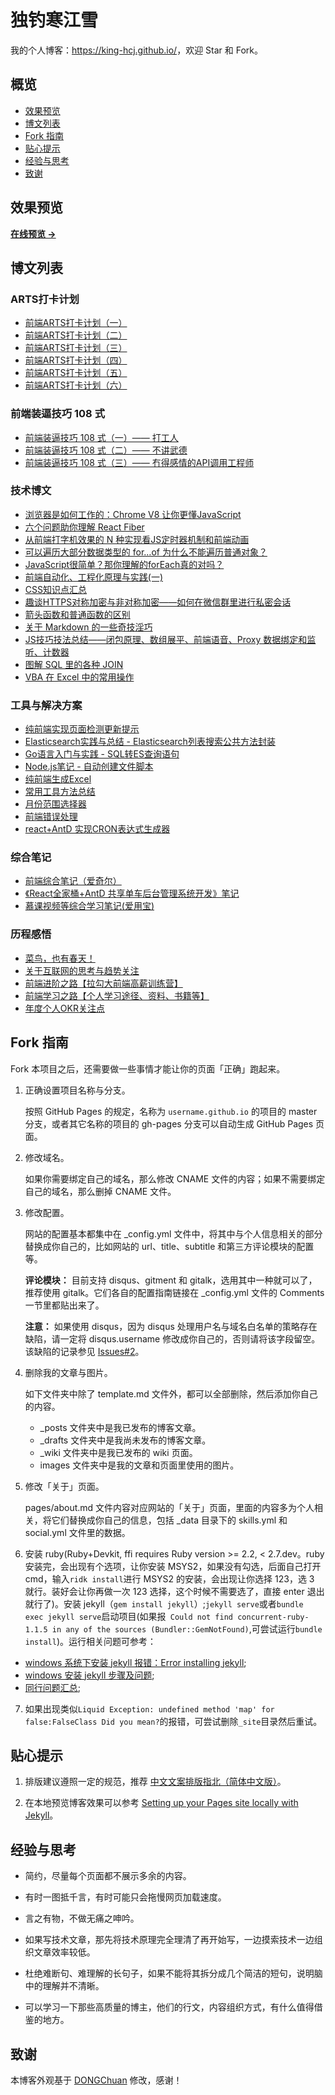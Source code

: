 # 独钓寒江雪

我的个人博客：<https://king-hcj.github.io/>，欢迎 Star 和 Fork。

## 概览

<!-- vim-markdown-toc GFM -->

- [效果预览](#效果预览)
- [博文列表](#博文列表)
- [Fork 指南](#fork-指南)
- [贴心提示](#贴心提示)
- [经验与思考](#经验与思考)
- [致谢](#致谢)

<!-- vim-markdown-toc -->

## 效果预览

**[在线预览 &rarr;](https://king-hcj.github.io/)**

## 博文列表

### ARTS打卡计划

  - [前端ARTS打卡计划（一）](https://king-hcj.github.io/2020/04/11/arts1/)
  - [前端ARTS打卡计划（二）](https://king-hcj.github.io/2020/06/16/arts2/)
  - [前端ARTS打卡计划（三）](https://king-hcj.github.io/2020/08/24/arts3/)
  - [前端ARTS打卡计划（四）](https://king-hcj.github.io/2020/11/02/arts4/)
  - [前端ARTS打卡计划（五）](https://king-hcj.github.io/2021/01/11/arts5/)
  - [前端ARTS打卡计划（六）](https://king-hcj.github.io/2021/03/22/arts6/)

### 前端装逼技巧 108 式

  - [前端装逼技巧 108 式（一）—— 打工人](https://segmentfault.com/a/1190000038251777)
  - [前端装逼技巧 108 式（二）—— 不讲武德](https://segmentfault.com/a/1190000038393789)
  - [前端装逼技巧 108 式（三）—— 冇得感情的API调用工程师](https://king-hcj.github.io/2020/12/21/JavaScript-108-tips3/)

### 技术博文

  - [浏览器是如何工作的：Chrome V8 让你更懂JavaScript](https://king-hcj.github.io/2020/10/05/google-v8/)
  - [六个问题助你理解 React Fiber](https://king-hcj.github.io/2021/03/21/6-questions-of-react-fiber/)
  - [从前端打字机效果的 N 种实现看JS定时器机制和前端动画](https://king-hcj.github.io/2021/01/10/js-typed/)
  - [可以遍历大部分数据类型的 for…of 为什么不能遍历普通对象？](https://king-hcj.github.io/2020/12/05/for-of/)
  - [JavaScript很简单？那你理解的forEach真的对吗？](https://king-hcj.github.io/2020/10/03/you-dont-know-foreach/)
  - [前端自动化、工程化原理与实践(一)](https://king-hcj.github.io/2020/02/23/front-end-engineering/)
  - [CSS知识点汇总](https://king-hcj.github.io/2020/02/16/css-skills/)
  - [趣谈HTTPS对称加密与非对称加密——如何在微信群里进行私密会话](https://king-hcj.github.io/2020/01/11/symmetric-asymmetric/)
  - [箭头函数和普通函数的区别](https://king-hcj.github.io/2019/12/21/func-and-arrow-func/)
  - [关于 Markdown 的一些奇技淫巧](https://king-hcj.github.io/2019/09/01/markdown-odd-skills/)
  - [JS技巧技法总结——闭包原理、数组展平、前端语音、Proxy 数据绑定和监听、计数器](https://king-hcj.github.io/2019/08/08/js-skills/)
  - [图解 SQL 里的各种 JOIN](https://king-hcj.github.io/2017/09/11/joins-in-sql/)
  - [VBA 在 Excel 中的常用操作](https://king-hcj.github.io/2017/08/22/vba-knowledge/)

### 工具与解决方案

  - [纯前端实现页面检测更新提示](https://king-hcj.github.io/2020/12/11/upload-page/)
  - [Elasticsearch实践与总结 - Elasticsearch列表搜索公共方法封装](https://king-hcj.github.io/2020/11/12/elasticsearch/)
  - [Go语言入门与实践 - SQL转ES查询语句](https://king-hcj.github.io/2020/11/05/go-first/)
  - [Node.js笔记 - 自动创建文件脚本](https://king-hcj.github.io/2020/06/14/nodejs/)
  - [纯前端生成Excel](https://king-hcj.github.io/2020/05/19/export-excel/)
  - [常用工具方法总结](https://king-hcj.github.io/2020/05/15/utils/)
  - [月份范围选择器](https://king-hcj.github.io/2020/05/12/monthRangePicker/)
  - [前端错误处理](https://king-hcj.github.io/2020/01/14/error-handling/)
  - [react+AntD 实现CRON表达式生成器](https://king-hcj.github.io/2020/01/10/cron/)

### 综合笔记

  - [前端综合笔记（爱奇尔）](https://king-hcj.github.io/2019/12/22/angle-aiqier/)
  - [《React全家桶+AntD 共享单车后台管理系统开发》笔记](https://king-hcj.github.io/2019/05/23/AntD/)
  - [慕课视频等综合学习笔记(爱用宝)](https://king-hcj.github.io/2018/12/12/aiyongbao-study/)

### 历程感悟

- [菜鸟，也有春天！](https://king-hcj.github.io/2019/12/25/annual-personal-ummary/)
- [关于互联网的思考与趋势关注](https://king-hcj.github.io/2020/01/13/thinking-about-the-future-network/)
- [前端进阶之路【拉勾大前端高薪训练营】](https://king-hcj.github.io/2020/05/25/front-end-engineer-promotion/)
- [前端学习之路【个人学习途径、资料、书籍等】](https://king-hcj.github.io/2019/12/22/front-end-engineer/)
- [年度个人OKR关注点](https://king-hcj.github.io/2019/12/23/okr/)

## Fork 指南

Fork 本项目之后，还需要做一些事情才能让你的页面「正确」跑起来。

1. 正确设置项目名称与分支。

   按照 GitHub Pages 的规定，名称为 `username.github.io` 的项目的 master 分支，或者其它名称的项目的 gh-pages 分支可以自动生成 GitHub Pages 页面。

2. 修改域名。

   如果你需要绑定自己的域名，那么修改 CNAME 文件的内容；如果不需要绑定自己的域名，那么删掉 CNAME 文件。

3. 修改配置。

   网站的配置基本都集中在 \_config.yml 文件中，将其中与个人信息相关的部分替换成你自己的，比如网站的 url、title、subtitle 和第三方评论模块的配置等。

   **评论模块：** 目前支持 disqus、gitment 和 gitalk，选用其中一种就可以了，推荐使用 gitalk。它们各自的配置指南链接在 \_config.yml 文件的 Comments 一节里都贴出来了。

   **注意：** 如果使用 disqus，因为 disqus 处理用户名与域名白名单的策略存在缺陷，请一定将 disqus.username 修改成你自己的，否则请将该字段留空。该缺陷的记录参见 [Issues#2][3]。

4. 删除我的文章与图片。

   如下文件夹中除了 template.md 文件外，都可以全部删除，然后添加你自己的内容。

   - \_posts 文件夹中是我已发布的博客文章。
   - \_drafts 文件夹中是我尚未发布的博客文章。
   - \_wiki 文件夹中是我已发布的 wiki 页面。
   - images 文件夹中是我的文章和页面里使用的图片。

5. 修改「关于」页面。

   pages/about.md 文件内容对应网站的「关于」页面，里面的内容多为个人相关，将它们替换成你自己的信息，包括 \_data 目录下的 skills.yml 和 social.yml 文件里的数据。

6. 安装 ruby(Ruby+Devkit, ffi requires Ruby version >= 2.2, < 2.7.dev。ruby 安装完，会出现有个选项，让你安装 MSYS2，如果没有勾选，后面自己打开 cmd，输入`ridk install`进行 MSYS2 的安装，会出现让你选择 123，选 3 就行。装好会让你再做一次 123 选择，这个时候不需要选了，直接 enter 退出就行了)。安装 jekyll（`gem install jekyll`）;`jekyll serve`或者`bundle exec jekyll serve`启动项目(如果报` Could not find concurrent-ruby-1.1.5 in any of the sources (Bundler::GemNotFound)`,可尝试运行`bundle install`)。运行相关问题可参考：

- [windows 系统下安装 jekyll 报错：Error installing jekyll](https://segmentfault.com/q/1010000013418668);
- [windows 安装 jekyll 步骤及问题](https://blog.csdn.net/mouday/article/details/79300135);
- [同行问题汇总](https://github.com/zhang0peter/zhang0peter.github.io);

7. 如果出现类似`Liquid Exception: undefined method 'map' for false:FalseClass Did you mean?`的报错，可尝试删除`_site`目录然后重试。

## 贴心提示

1. 排版建议遵照一定的规范，推荐 [中文文案排版指北（简体中文版）][1]。

2. 在本地预览博客效果可以参考 [Setting up your Pages site locally with Jekyll][2]。

## 经验与思考

- 简约，尽量每个页面都不展示多余的内容。

- 有时一图抵千言，有时可能只会拖慢网页加载速度。

- 言之有物，不做无痛之呻吟。

- 如果写技术文章，那先将技术原理完全理清了再开始写，一边摸索技术一边组织文章效率较低。

- 杜绝难断句、难理解的长句子，如果不能将其拆分成几个简洁的短句，说明脑中的理解并不清晰。

- 可以学习一下那些高质量的博主，他们的行文，内容组织方式，有什么值得借鉴的地方。

## 致谢

本博客外观基于 [DONGChuan](https://dongchuan.github.io) 修改，感谢！

[1]: https://github.com/mzlogin/chinese-copywriting-guidelines
[2]: https://help.github.com/articles/setting-up-your-pages-site-locally-with-jekyll/
[3]: https://github.com/mzlogin/mzlogin.github.io/issues/2
